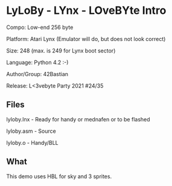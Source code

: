 # LyLoBy - LYnx - LOveBYte Intro

Compo: Low-end 256 byte

Platform: Atari Lynx (Emulator will do, but does not look correct)

Size: 248 (max. is 249 for Lynx boot sector)

Language: Python 4.2 :-)

Author/Group: 42Bastian

Release: L<3vebyte Party 2021 #24/35

## Files

lyloby.lnx - Ready for handy or mednafen or to be flashed

lyloby.asm - Source

lyloby.o   - Handy/BLL

## What

This demo uses HBL for sky and 3 sprites.
